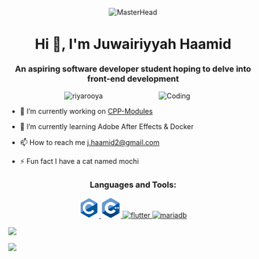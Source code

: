 <p align="center">
  <img src="https://i.pinimg.com/originals/ac/5b/16/ac5b1609d86356d86f028b307f839fb7.gif" alt="MasterHead">
</p>

<!-- Content -->
<h1 align="center">Hi 👋, I'm Juwairiyyah Haamid</h1>
<h3 align="center">An aspiring software developer student hoping to delve into front-end development</h3>
<img align="right" alt="Coding" width="200" src="https://media3.giphy.com/media/3oKIPnAiaMCws8nOsE/giphy.gif?cid=ecf05e47meutvpj6nwofnzsp5w441ylicetdy5ayko534lgo&ep=v1_gifs_related&rid=giphy.gif&ct=g">
<p align="center">
  <img src="https://komarev.com/ghpvc/?username=riyarooya&label=Profile%20views&color=0e75b6&style=flat" alt="riyarooya" />
</p>

- 🔭 I’m currently working on [CPP-Modules](https://github.com/riyarooya/CPP-Modules)

- 🌱 I’m currently learning Adobe After Effects & Docker

- 📫 How to reach me [j.haamid2@gmail.com](mailto:j.haamid2@gmail.com)

- ⚡ Fun fact I have a cat named mochi

<h3 align="center">Languages and Tools:</h3>

<p align="center">
  <a href="https://www.cprogramming.com/" target="_blank" rel="noreferrer">
    <img src="https://raw.githubusercontent.com/devicons/devicon/master/icons/c/c-original.svg" alt="c" width="40" height="40"/>
  </a>
  <a href="https://www.w3schools.com/cpp/" target="_blank" rel="noreferrer">
    <img src="https://raw.githubusercontent.com/devicons/devicon/master/icons/cplusplus/cplusplus-original.svg" alt="cplusplus" width="40" height="40"/>
  </a>
  <a href="https://flutter.dev" target="_blank" rel="noreferrer">
    <img src="https://www.vectorlogo.zone/logos/flutterio/flutterio-icon.svg" alt="flutter" width="40" height="40"/>
  </a>
  <a href="https://mariadb.org/" target="_blank" rel="noreferrer">
    <img src="https://www.vectorlogo.zone/logos/mariadb/mariadb-icon.svg" alt="mariadb" width="40" height="40"/>
  </a>
</p>

<a href="https://github.com/riyarooya/github-readme-stats">
  <img height=200 align="center" src="https://github-readme-stats.vercel.app/api?username=riyarooya&show_icons=true&theme=tokyonight" />
</p>
<a href="https://github.com/riyarooya/convoychat">
  <img height=200 align="center" src="https://github-readme-stats.vercel.app/api/top-langs?username=riyarooya&layout=compact&langs_count=8&theme=tokyonight&card_width=320" />
</p>
